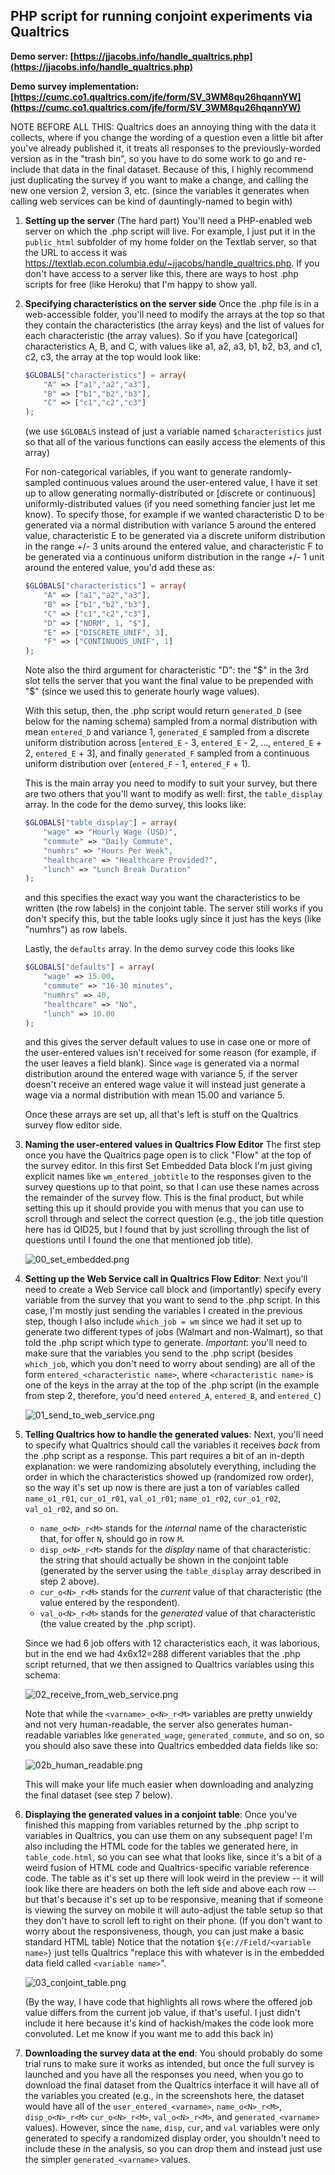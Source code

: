 ## PHP script for running conjoint experiments via Qualtrics

**Demo server: [https://jjacobs.info/handle_qualtrics.php](https://jjacobs.info/handle_qualtrics.php)**

**Demo survey implementation: [https://cumc.co1.qualtrics.com/jfe/form/SV_3WM8qu26hqannYW](https://cumc.co1.qualtrics.com/jfe/form/SV_3WM8qu26hqannYW)**

NOTE BEFORE ALL THIS: Qualtrics does an annoying thing with the data it collects, where if you change the wording of a question even a little bit after you've already published it, it treats all responses to the previously-worded version as in the "trash bin", so you have to do some work to go and re-include that data in the final dataset. Because of this, I highly recommend just duplicating the survey if you want to make a change, and calling the new one version 2, version 3, etc. (since the variables it generates when calling web services can be kind of dauntingly-named to begin with)

1. **Setting up the server** (The hard part) You'll need a PHP-enabled web server on which the .php script will live. For example, I just put it in the `public_html` subfolder of my home folder on the Textlab server, so that the URL to access it was https://textlab.econ.columbia.edu/~jjacobs/handle_qualtrics.php. If you don't have access to a server like this, there are ways to host .php scripts for free (like Heroku) that I'm happy to show yall.
2. **Specifying characteristics on the server side** Once the .php file is in a web-accessible folder, you'll need to modify the arrays at the top so that they contain the characteristics (the array keys) and the list of values for each characteristic (the array values). So if you have [categorical] characteristics A, B, and C, with values like a1, a2, a3, b1, b2, b3, and c1, c2, c3, the array at the top would look like:

    ```php
    $GLOBALS["characteristics"] = array(
        "A" => ["a1","a2","a3"],
        "B" => ["b1","b2","b3"],
        "C" => ["c1","c2","c3"]
    );
    ```
    (we use `$GLOBALS` instead of just a variable named `$characteristics` just so that all of the various functions can easily access the elements of this array)

    For non-categorical variables, if you want to generate randomly-sampled continuous values around the user-entered value, I have it set up to allow generating normally-distributed or [discrete or continuous] uniformly-distributed values (if you need something fancier just let me know). To specify those, for example if we wanted characteristic D to be generated via a normal distribution with variance 5 around the entered value, characteristic E to be generated via a discrete uniform distribution in the range +/- 3 units around the entered value, and characteristic F to be generated via a continuous uniform distribution in the range +/- 1 unit around the entered value, you'd add these as:

    ```php
    $GLOBALS["characteristics"] = array(
        "A" => ["a1","a2","a3"],
        "B" => ["b1","b2","b3"],
        "C" => ["c1","c2","c3"],
        "D" => ["NORM", 1, "$"],
        "E" => ["DISCRETE_UNIF", 3],
        "F" => ["CONTINUOUS_UNIF", 1]
    );
    ```
    Note also the third argument for characteristic "D": the "$" in the 3rd slot tells the server that you want the final value to be prepended with "$" (since we used this to generate hourly wage values).

    With this setup, then, the .php script would return `generated_D` (see below for the naming schema) sampled from a normal distribution with mean `entered_D` and variance 1, `generated_E` sampled from a discrete uniform distribution across [`entered_E` - 3, `entered_E` - 2, ..., `entered_E` + 2, `entered_E` + 3], and finally `generated_F` sampled from a continuous uniform distribution over (`entered_F` - 1, `entered_F` + 1).

    This is the main array you need to modify to suit your survey, but there are two others that you'll want to modify as well: first, the `table_display` array. In the code for the demo survey, this looks like:

    ```php
    $GLOBALS["table_display"] = array(
        "wage" => "Hourly Wage (USD)",
        "commute" => "Daily Commute",
        "numhrs" => "Hours Per Week",
        "healthcare" => "Healthcare Provided?",
        "lunch" => "Lunch Break Duration"
    );
    ```
    and this specifies the exact way you want the characteristics to be written (the row labels) in the conjoint table. The server still works if you don't specify this, but the table looks ugly since it just has the keys (like "numhrs") as row labels.

    Lastly, the `defaults` array. In the demo survey code this looks like

    ```php
    $GLOBALS["defaults"] = array(
        "wage" => 15.00,
        "commute" => "16-30 minutes",
        "numhrs" => 40,
        "healthcare" => "No",
        "lunch" => 10.00
    );
    ```
    and this gives the server default values to use in case one or more of the user-entered values isn't received for some reason (for example, if the user leaves a field blank). Since `wage` is generated via a normal distribution around the entered wage with variance 5, if the server doesn't receive an entered wage value it will instead just generate a wage via a normal distribution with mean 15.00 and variance 5.

    Once these arrays are set up, all that's left is stuff on the Qualtrics survey flow editor side.

3. **Naming the user-entered values in Qualtrics Flow Editor** The first step once you have the Qualtrics page open is to click "Flow" at the top of the survey editor. In this first Set Embedded Data block I'm just giving explicit names like `wm_entered_jobtitle` to the responses given to the survey questions up to that point, so that I can use these names across the remainder of the survey flow. This is the final product, but while setting this up it should provide you with menus that you can use to scroll through and select the correct question (e.g., the job title question here has id QID25, but I found that by just scrolling through the list of questions until I found the one that mentioned job title).

    ![00_set_embedded.png](img/00_set_embedded.png)

4. **Setting up the Web Service call in Qualtrics Flow Editor**: Next you'll need to create a Web Service call block and (importantly) specify every variable from the survey that you want to send to the .php script. In this case, I'm mostly just sending the variables I created in the previous step, though I also include `which_job = wm` since we had it set up to generate two different types of jobs (Walmart and non-Walmart), so that told the .php script which type to generate. *Important*: you'll need to make sure that the variables you send to the .php script (besides `which_job`, which you don't need to worry about sending) are all of the form `entered_<characteristic name>`, where `<characteristic name>` is one of the keys in the array at the top of the .php script (in the example from step 2, therefore, you'd need `entered_A`, `entered_B`, and `entered_C`)

    ![01_send_to_web_service.png](img/01_send_to_web_service.png)

5. **Telling Qualtrics how to handle the generated values**: Next, you'll need to specify what Qualtrics should call the variables it receives *back* from the .php script as a response. This part requires a bit of an in-depth explanation: we were randomizing absolutely everything, including the order in which the characteristics showed up (randomized row order), so the way it's set up now is there are just a ton of variables called `name_o1_r01`, `cur_o1_r01`, `val_o1_r01`; `name_o1_r02`, `cur_o1_r02`, `val_o1_r02`, and so on.

    * `name_o<N>_r<M>` stands for the *internal* name of the characteristic that, for offer `N`, should go in row `M`.
    * `disp_o<N>_r<M>` stands for the *display* name of that characteristic: the string that should actually be shown in the conjoint table (generated by the server using the `table_display` array described in step 2 above).
    * `cur_o<N>_r<M>` stands for the *current* value of that characteristic (the value entered by the respondent).
    * `val_o<N>_r<M>` stands for the *generated* value of that characteristic (the value created by the .php script).

    Since we had 6 job offers with 12 characteristics each, it was laborious, but in the end we had 4x6x12=288 different variables that the .php script returned, that we then assigned to Qualtrics variables using this schema:

    ![02_receive_from_web_service.png](img/02_receive_from_web_service.png)

    Note that while the `<varname>_o<N>_r<M>` variables are pretty unwieldy and not very human-readable, the server also generates human-readable variables like `generated_wage`, `generated_commute`, and so on, so you should also save these into Qualtrics embedded data fields like so:

    ![02b_human_readable.png](img/02b_human_readable.png)

    This will make your life much easier when downloading and analyzing the final dataset (see step 7 below).

6. **Displaying the generated values in a conjoint table**: Once you've finished this mapping from variables returned by the .php script to variables in Qualtrics, you can use them on any subsequent page! I'm also including the HTML code for the tables we generated here, in `table_code.html`, so you can see what that looks like, since it's a bit of a weird fusion of HTML code and Qualtrics-specific variable reference code. The table as it's set up there will look weird in the preview -- it will look like there are headers on both the left side and above each row -- but that's because it's set up to be responsive, meaning that if someone is viewing the survey on mobile it will auto-adjust the table setup so that they don't have to scroll left to right on their phone. (If you don't want to worry about the responsiveness, though, you can just make a basic standard HTML table) Notice that the notation `${e://Field/<variable name>}` just tells Qualtrics "replace this with whatever is in the embedded data field called `<variable name>`".

    ![03_conjoint_table.png](img/03_conjoint_table.png)

    (By the way, I have code that highlights all rows where the offered job value differs from the current job value, if that's useful. I just didn't include it here because it's kind of hackish/makes the code look more convoluted. Let me know if you want me to add this back in)

7. **Downloading the survey data at the end**: You should probably do some trial runs to make sure it works as intended, but once the full survey is launched and you have all the responses you need, when you go to download the final dataset from the Qualtrics interface it will have all of the variables you created (e.g., in the screenshots here, the dataset would have all of the `user_entered_<varname>`, `name_o<N>_r<M>`, `disp_o<N>_r<M>` `cur_o<N>_r<M>`,  `val_o<N>_r<M>`, and `generated_<varname>` values). However, since the `name`, `disp`, `cur`, and `val` variables were only generated to specify a randomized display order, you shouldn't need to include these in the analysis, so you can drop them and instead just use the simpler `generated_<varname>` values.